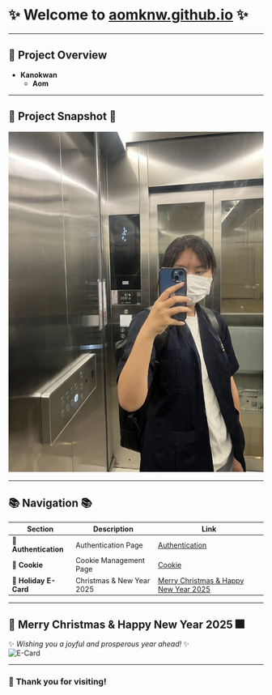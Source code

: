 # ✨ **Welcome to [aomknw.github.io](https://aomknw.github.io)** ✨

---

## 🌟 **Project Overview**  
- **Kanokwan**  
  - **Aom**  

---

## 📸 **Project Snapshot** 📸

![Project Image](Images/IMG_5457.jpeg)

---

## 📚 **Navigation** 📚

| **Section**           | **Description**              | **Link**                              |
|-----------------------|-----------------------------|--------------------------------------|
| 🔐 **Authentication**  | Authentication Page         | [Authentication](authentication)     |
| 🍪 **Cookie**          | Cookie Management Page      | [Cookie](cookie.md)                  |
| 🎄 **Holiday E-Card**  | Christmas & New Year 2025   | [Merry Christmas & Happy New Year 2025](https://aomknw.github.io/e-card/) |

---

## 🎄 **Merry Christmas & Happy New Year 2025** 🎆

✨ *Wishing you a joyful and prosperous year ahead!* ✨  
![E-Card](Images/e-card.png)

---

### 🎁 **Thank you for visiting!**
